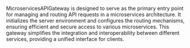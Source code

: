 MicroservicesAPIGateway is designed to serve as the primary entry point for managing and routing API requests in a microservices architecture. It initializes the server environment and configures the routing mechanisms, ensuring efficient and secure access to various microservices. This gateway simplifies the integration and interoperability between different services, providing a unified interface for clients.